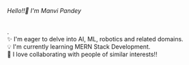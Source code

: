 <h6>
  <br />
  <h6>  Hello!!💙 I'm Manvi Pandey  </h6> .
  <br />
  ✨ I'm eager to delve into AI, ML, robotics and related domains.
  <br />
  💡 I'm currently learning MERN Stack Development.
  <br />
  💞️ I love collaborating with people of similar interests!!
  <br />
</h6>
